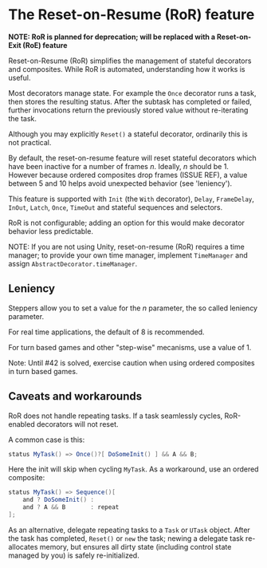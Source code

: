 # The Reset-on-Resume (RoR) feature

**NOTE: RoR is planned for deprecation; will be replaced with a Reset-on-Exit (RoE) feature**

Reset-on-Resume (RoR) simplifies the management of stateful decorators and composites. While RoR is automated, understanding how it works is useful.

Most decorators manage state. For example the `Once` decorator runs a task, then stores the resulting status. After the subtask has completed or failed, further invocations return the previously stored value without re-iterating the task.

Although you may explicitly `Reset()` a stateful decorator, ordinarily this is not practical.

By default, the reset-on-resume feature will reset stateful decorators which have been inactive for a number of frames *n*. Ideally, *n* should be 1. However because ordered composites drop frames (ISSUE REF), a value between 5 and 10 helps avoid unexpected behavior (see 'leniency').

This feature is supported with `Init` (the `With` decorator), `Delay`, `FrameDelay`, `InOut`, `Latch`, `Once`, `TimeOut` and stateful sequences and selectors.

RoR is not configurable; adding an option for this would make decorator behavior less predictable.

NOTE: If you are not using Unity, reset-on-resume (RoR) requires a time manager; to provide your own time manager, implement `TimeManager` and assign `AbstractDecorator.timeManager`.

## Leniency

Steppers allow you to set a value for the *n* parameter, the so called leniency parameter.

For real time applications, the default of 8 is recommended.

For turn based games and other "step-wise" mecanisms, use a value of 1.

Note: Until #42 is solved, exercise caution when using ordered composites in turn based games.

## Caveats and workarounds

RoR does not handle repeating tasks. If a task seamlessly cycles, RoR-enabled decorators will not reset.

A common case is this:

```cs
status MyTask() => Once()?[ DoSomeInit() ] && A && B;
```

Here the init will skip when cycling `MyTask`. As a workaround, use an ordered composite:

```cs
status MyTask() => Sequence()[
    and ? DoSomeInit() :
    and ? A && B       : repeat
];
```

As an alternative, delegate repeating tasks to a `Task` or `UTask` object. After the task has completed, `Reset()` or `new` the task; newing a delegate task re-allocates memory, but ensures all dirty state (including control state managed by you) is safely re-initialized.
